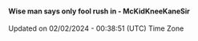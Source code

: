 #### Wise man says only fool rush in - McKidKneeKaneSir
Updated on 02/02/2024 - 00:38:51 (UTC) Time Zone
